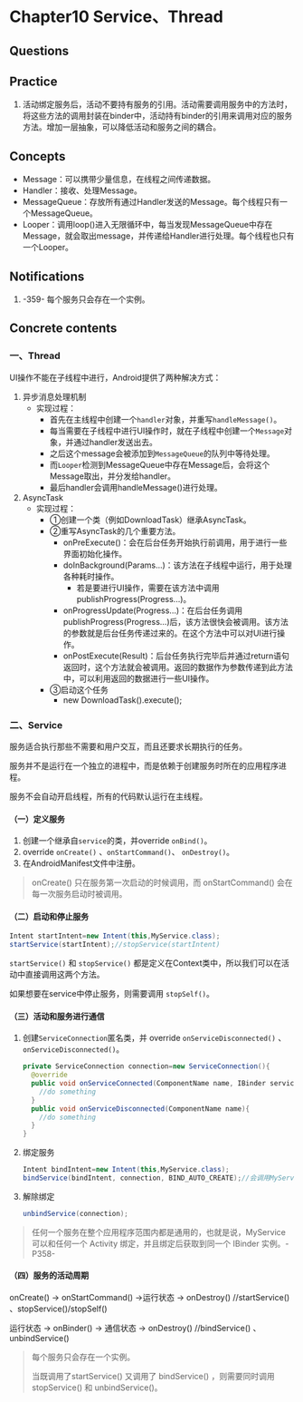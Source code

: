# Chapter10 Service、Thread

## Questions

## Practice

1. 活动绑定服务后，活动不要持有服务的引用。活动需要调用服务中的方法时，将这些方法的调用封装在binder中，活动持有binder的引用来调用对应的服务方法。增加一层抽象，可以降低活动和服务之间的耦合。

## Concepts

- Message：可以携带少量信息，在线程之间传递数据。
- Handler：接收、处理Message。
- MessageQueue：存放所有通过Handler发送的Message。每个线程只有一个MessageQueue。
- Looper：调用loop()进入无限循环中，每当发现MessageQueue中存在Message，就会取出message，并传递给Handler进行处理。每个线程也只有一个Looper。

## Notifications

1. -359- 每个服务只会存在一个实例。

## Concrete contents

### 一、Thread

UI操作不能在子线程中进行，Android提供了两种解决方式：

1. 异步消息处理机制
   - 实现过程：
     - 首先在主线程中创建一个`handler`对象，并重写`handleMessage()`。
     - 每当需要在子线程中进行UI操作时，就在子线程中创建一个`Message`对象，并通过handler发送出去。
     - 之后这个message会被添加到`MessageQueue`的队列中等待处理。
     - 而`Looper`检测到MessageQueue中存在Message后，会将这个Message取出，并分发给handler。
     - 最后handler会调用handleMessage()进行处理。
2. AsyncTask
   - 实现过程：
     - ①创建一个类（例如DownloadTask）继承AsyncTask。
     - ②重写AsyncTask的几个重要方法。
       - onPreExecute()：会在后台任务开始执行前调用，用于进行一些界面初始化操作。
       - doInBackground(Params...)：该方法在子线程中运行，用于处理各种耗时操作。
         - 若是要进行UI操作，需要在该方法中调用publishProgress(Progress...)。
       - onProgressUpdate(Progress...)：在后台任务调用publishProgress(Progress...)后，该方法很快会被调用。该方法的参数就是后台任务传递过来的。在这个方法中可以对UI进行操作。
       - onPostExecute(Result)：后台任务执行完毕后并通过return语句返回时，这个方法就会被调用。返回的数据作为参数传递到此方法中，可以利用返回的数据进行一些UI操作。
     - ③启动这个任务
       - new DownloadTask().execute();


### 二、Service

服务适合执行那些不需要和用户交互，而且还要求长期执行的任务。

服务并不是运行在一个独立的进程中，而是依赖于创建服务时所在的应用程序进程。

服务不会自动开启线程，所有的代码默认运行在主线程。

#### （一）定义服务

1. 创建一个继承自`service`的类，并override `onBind()`。
2. override `onCreate()` 、`onStartCommand()`、 `onDestroy()`。
3. 在AndroidManifest文件中注册。

> onCreate() 只在服务第一次启动的时候调用，而 onStartCommand() 会在每一次服务启动时被调用。

#### （二）启动和停止服务

```java
Intent startIntent=new Intent(this,MyService.class);
startService(startIntent);//stopService(startIntent)
```

`startService()` 和 `stopService()` 都是定义在Context类中，所以我们可以在活动中直接调用这两个方法。

如果想要在service中停止服务，则需要调用 `stopSelf()`。

#### （三）活动和服务进行通信

1. 创建`ServiceConnection`匿名类，并 override  `onServiceDisconnected()` 、`onServiceDisconnected()`。

   ```java
   private ServiceConnection connection=new ServiceConnection(){
     @override
     public void onServiceConnected(ComponentName name, IBinder service){
       //do something
     }
     public void onServiceDisconnected(ComponentName name){
       //do something
     }
   }
   ```

2. 绑定服务

   ```java
   Intent bindIntent=new Intent(this,MyService.class);
   bindService(bindIntent, connection, BIND_AUTO_CREATE);//会调用MyService的onBinder方法，并在connection的onServiceConnected()返回一个IBinder对象。
   ```

3. 解除绑定

   ```java
   unbindService(connection);
   ```

> 任何一个服务在整个应用程序范围内都是通用的，也就是说，MyService 可以和任何一个 Activity 绑定，并且绑定后获取到同一个 IBinder 实例。-P358-

#### （四）服务的活动周期

onCreate() -> onStartCommand() ->运行状态 -> onDestroy() //startService() 、stopService()/stopSelf()

运行状态 -> onBinder() -> 通信状态 -> onDestroy() //bindService() 、unbindService()

> 每个服务只会存在一个实例。 
>
> 当既调用了startService() 又调用了 bindService() ，则需要同时调用 stopService() 和 unbindService()。